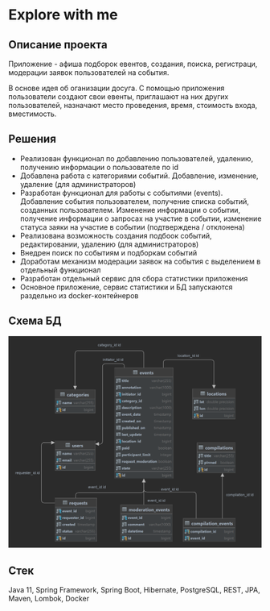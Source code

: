 # Explore with me  
## Описание проекта
Приложение - афиша подборок евентов, создания, поиска, регистраци, модерации заявок пользователей на события.

В основе идея об оганизации досуга. С помощью приложения пользователи создают свои евенты, приглашают на них других пользователей, назначают место проведения, время, стоимость входа, вместимость.

## Решения
- Реализован функционал по добавлению пользователей, удалению, получению информации о пользователе по id
- Добавлена работа с категориями событий. Добавление, изменение, удаление (для администраторов)
- Разработан функционал для работы с событиями (events). Добавление события пользователем, получение списка событий, созданных пользователем. Изменение информации о событии, получение информации о запросах на участие в событии, изменение статуса заяки на участие в событии (подтверждена / отклонена)
- Реализована возможность создания подбоок событий, редактировании, удалению (для администраторов)
- Внедрен поиск по событиям и подборкам событий
- Доработам механизм модерации заявок на события с выделением в отдельный функционал
- Разработан отдельный сервис для сбора статистики приложения
- Основное приложение, сервис статистики и БД запускаются раздельно из docker-контейнеров

## Схема БД
![schema-bd](./images/schema-bd.png)

## Стек
Java 11, Spring Framework, Spring Boot, Hibernate, PostgreSQL, REST, JPA, Maven, Lombok, Docker 
